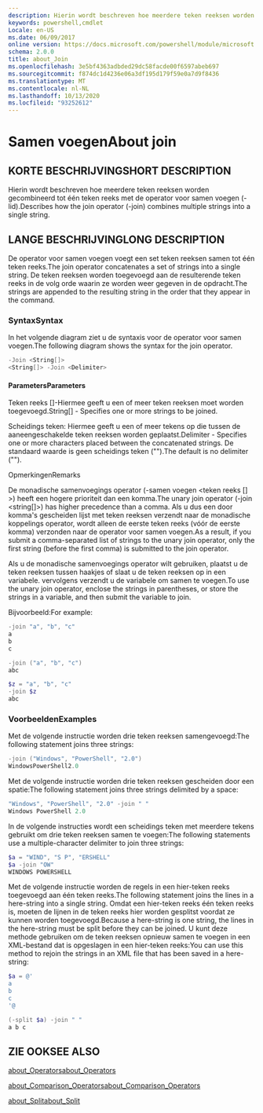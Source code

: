 ```yaml
---
description: Hierin wordt beschreven hoe meerdere teken reeksen worden gecombineerd tot één teken reeks met de operator voor samen voegen (-lid).
keywords: powershell,cmdlet
Locale: en-US
ms.date: 06/09/2017
online version: https://docs.microsoft.com/powershell/module/microsoft.powershell.core/about/about_join?view=powershell-5.1&WT.mc_id=ps-gethelp
schema: 2.0.0
title: about_Join
ms.openlocfilehash: 3e5bf4363adbded29dc58facde00f6597abeb697
ms.sourcegitcommit: f874dc1d4236e06a3df195d179f59e0a7d9f8436
ms.translationtype: MT
ms.contentlocale: nl-NL
ms.lasthandoff: 10/13/2020
ms.locfileid: "93252612"
---
```

# <a name="about-join"></a><span data-ttu-id="5ca5b-104">Samen voegen</span><span class="sxs-lookup"><span data-stu-id="5ca5b-104">About join</span></span>

## <a name="short-description"></a><span data-ttu-id="5ca5b-105">KORTE BESCHRIJVING</span><span class="sxs-lookup"><span data-stu-id="5ca5b-105">SHORT DESCRIPTION</span></span>

<span data-ttu-id="5ca5b-106">Hierin wordt beschreven hoe meerdere teken reeksen worden gecombineerd tot één teken reeks met de operator voor samen voegen (-lid).</span><span class="sxs-lookup"><span data-stu-id="5ca5b-106">Describes how the join operator (-join) combines multiple strings into a single string.</span></span>

## <a name="long-description"></a><span data-ttu-id="5ca5b-107">LANGE BESCHRIJVING</span><span class="sxs-lookup"><span data-stu-id="5ca5b-107">LONG DESCRIPTION</span></span>

<span data-ttu-id="5ca5b-108">De operator voor samen voegen voegt een set teken reeksen samen tot één teken reeks.</span><span class="sxs-lookup"><span data-stu-id="5ca5b-108">The join operator concatenates a set of strings into a single string.</span></span> <span data-ttu-id="5ca5b-109">De teken reeksen worden toegevoegd aan de resulterende teken reeks in de volg orde waarin ze worden weer gegeven in de opdracht.</span><span class="sxs-lookup"><span data-stu-id="5ca5b-109">The strings are appended to the resulting string in the order that they appear in the command.</span></span>

### <a name="syntax"></a><span data-ttu-id="5ca5b-110">Syntax</span><span class="sxs-lookup"><span data-stu-id="5ca5b-110">Syntax</span></span>

<span data-ttu-id="5ca5b-111">In het volgende diagram ziet u de syntaxis voor de operator voor samen voegen.</span><span class="sxs-lookup"><span data-stu-id="5ca5b-111">The following diagram shows the syntax for the join operator.</span></span>

```powershell
-Join <String[]>
<String[]> -Join <Delimiter>
```

#### <a name="parameters"></a><span data-ttu-id="5ca5b-112">Parameters</span><span class="sxs-lookup"><span data-stu-id="5ca5b-112">Parameters</span></span>

<span data-ttu-id="5ca5b-113">Teken reeks []-Hiermee geeft u een of meer teken reeksen moet worden toegevoegd.</span><span class="sxs-lookup"><span data-stu-id="5ca5b-113">String[] - Specifies one or more strings to be joined.</span></span>

<span data-ttu-id="5ca5b-114">Scheidings teken: Hiermee geeft u een of meer tekens op die tussen de aaneengeschakelde teken reeksen worden geplaatst.</span><span class="sxs-lookup"><span data-stu-id="5ca5b-114">Delimiter - Specifies one or more characters placed between the concatenated strings.</span></span> <span data-ttu-id="5ca5b-115">De standaard waarde is geen scheidings teken ("").</span><span class="sxs-lookup"><span data-stu-id="5ca5b-115">The default is no delimiter ("").</span></span>

<span data-ttu-id="5ca5b-116">Opmerkingen</span><span class="sxs-lookup"><span data-stu-id="5ca5b-116">Remarks</span></span>

<span data-ttu-id="5ca5b-117">De monadische samenvoegings operator (-samen voegen <teken reeks [] >) heeft een hogere prioriteit dan een komma.</span><span class="sxs-lookup"><span data-stu-id="5ca5b-117">The unary join operator (-join <string[]>) has higher precedence than a comma.</span></span> <span data-ttu-id="5ca5b-118">Als u dus een door komma's gescheiden lijst met teken reeksen verzendt naar de monadische koppelings operator, wordt alleen de eerste teken reeks (vóór de eerste komma) verzonden naar de operator voor samen voegen.</span><span class="sxs-lookup"><span data-stu-id="5ca5b-118">As a result, if you submit a comma-separated list of strings to the unary join operator, only the first string (before the first comma) is submitted to the join operator.</span></span>

<span data-ttu-id="5ca5b-119">Als u de monadische samenvoegings operator wilt gebruiken, plaatst u de teken reeksen tussen haakjes of slaat u de teken reeksen op in een variabele. vervolgens verzendt u de variabele om samen te voegen.</span><span class="sxs-lookup"><span data-stu-id="5ca5b-119">To use the unary join operator, enclose the strings in parentheses, or store the strings in a variable, and then submit the variable to join.</span></span>

<span data-ttu-id="5ca5b-120">Bijvoorbeeld:</span><span class="sxs-lookup"><span data-stu-id="5ca5b-120">For example:</span></span>

```powershell
-join "a", "b", "c"
a
b
c

-join ("a", "b", "c")
abc

$z = "a", "b", "c"
-join $z
abc
```

### <a name="examples"></a><span data-ttu-id="5ca5b-121">Voorbeelden</span><span class="sxs-lookup"><span data-stu-id="5ca5b-121">Examples</span></span>

<span data-ttu-id="5ca5b-122">Met de volgende instructie worden drie teken reeksen samengevoegd:</span><span class="sxs-lookup"><span data-stu-id="5ca5b-122">The following statement joins three strings:</span></span>

```powershell
-join ("Windows", "PowerShell", "2.0")
WindowsPowerShell2.0
```

<span data-ttu-id="5ca5b-123">Met de volgende instructie worden drie teken reeksen gescheiden door een spatie:</span><span class="sxs-lookup"><span data-stu-id="5ca5b-123">The following statement joins three strings delimited by a space:</span></span>

```powershell
"Windows", "PowerShell", "2.0" -join " "
Windows PowerShell 2.0
```

<span data-ttu-id="5ca5b-124">In de volgende instructies wordt een scheidings teken met meerdere tekens gebruikt om drie teken reeksen samen te voegen:</span><span class="sxs-lookup"><span data-stu-id="5ca5b-124">The following statements use a multiple-character delimiter to join three strings:</span></span>

```powershell
$a = "WIND", "S P", "ERSHELL"
$a -join "OW"
WINDOWS POWERSHELL
```

<span data-ttu-id="5ca5b-125">Met de volgende instructie worden de regels in een hier-teken reeks toegevoegd aan één teken reeks.</span><span class="sxs-lookup"><span data-stu-id="5ca5b-125">The following statement joins the lines in a here-string into a single string.</span></span> <span data-ttu-id="5ca5b-126">Omdat een hier-teken reeks één teken reeks is, moeten de lijnen in de teken reeks hier worden gesplitst voordat ze kunnen worden toegevoegd.</span><span class="sxs-lookup"><span data-stu-id="5ca5b-126">Because a here-string is one string, the lines in the here-string must be split before they can be joined.</span></span> <span data-ttu-id="5ca5b-127">U kunt deze methode gebruiken om de teken reeksen opnieuw samen te voegen in een XML-bestand dat is opgeslagen in een hier-teken reeks:</span><span class="sxs-lookup"><span data-stu-id="5ca5b-127">You can use this method to rejoin the strings in an XML file that has been saved in a here-string:</span></span>

```powershell
$a = @'
a
b
c
'@

(-split $a) -join " "
a b c
```

## <a name="see-also"></a><span data-ttu-id="5ca5b-128">ZIE OOK</span><span class="sxs-lookup"><span data-stu-id="5ca5b-128">SEE ALSO</span></span>

[<span data-ttu-id="5ca5b-129">about_Operators</span><span class="sxs-lookup"><span data-stu-id="5ca5b-129">about_Operators</span></span>](about_Operators.md)

[<span data-ttu-id="5ca5b-130">about_Comparison_Operators</span><span class="sxs-lookup"><span data-stu-id="5ca5b-130">about_Comparison_Operators</span></span>](about_Comparison_Operators.md)

[<span data-ttu-id="5ca5b-131">about_Split</span><span class="sxs-lookup"><span data-stu-id="5ca5b-131">about_Split</span></span>](about_Split.md)
